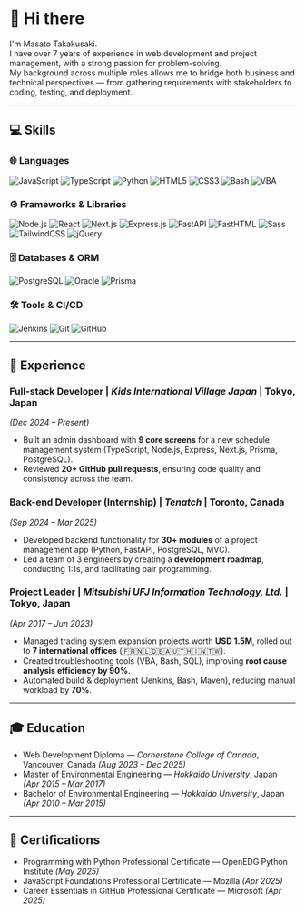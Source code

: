 # 👋 Hi there

I'm Masato Takakusaki.  
I have over 7 years of experience in web development and project management, with a strong passion for problem-solving.  
My background across multiple roles allows me to bridge both business and technical perspectives — from gathering requirements with stakeholders to coding, testing, and deployment.  

---

## 💻 Skills

### 🌐 Languages
![JavaScript](https://img.shields.io/badge/-JavaScript-F7DF1E?logo=javascript&logoColor=black&style=flat)
![TypeScript](https://img.shields.io/badge/-TypeScript-3178C6?logo=typescript&logoColor=white&style=flat)
![Python](https://img.shields.io/badge/-Python-3776AB?logo=python&logoColor=white&style=flat)
![HTML5](https://img.shields.io/badge/-HTML5-E34F26?logo=html5&logoColor=white&style=flat)
![CSS3](https://img.shields.io/badge/-CSS3-1572B6?logo=css3&logoColor=white&style=flat)
![Bash](https://img.shields.io/badge/-Bash-4EAA25?logo=gnubash&logoColor=white&style=flat)
![VBA](https://img.shields.io/badge/-VBA-217346?logo=microsoft-excel&logoColor=white&style=flat)

### ⚙️ Frameworks & Libraries
![Node.js](https://img.shields.io/badge/-Node.js-339933?logo=node.js&logoColor=white&style=flat)
![React](https://img.shields.io/badge/-React-61DAFB?logo=react&logoColor=black&style=flat)
![Next.js](https://img.shields.io/badge/-Next.js-000000?logo=next.js&logoColor=white&style=flat)
![Express.js](https://img.shields.io/badge/-Express.js-000000?logo=express&logoColor=white&style=flat)
![FastAPI](https://img.shields.io/badge/-FastAPI-009688?logo=fastapi&logoColor=white&style=flat)
![FastHTML](https://img.shields.io/badge/-FastHTML-ff6600?style=flat&logo=html5&logoColor=white)
![Sass](https://img.shields.io/badge/-Sass-CC6699?logo=sass&logoColor=white&style=flat)
![TailwindCSS](https://img.shields.io/badge/-TailwindCSS-06B6D4?logo=tailwindcss&logoColor=white&style=flat)
![jQuery](https://img.shields.io/badge/-jQuery-0769AD?logo=jquery&logoColor=white&style=flat)

### 🗄️ Databases & ORM
![PostgreSQL](https://img.shields.io/badge/-PostgreSQL-4169E1?logo=postgresql&logoColor=white&style=flat)
![Oracle](https://img.shields.io/badge/-Oracle-F80000?logo=oracle&logoColor=white&style=flat)
![Prisma](https://img.shields.io/badge/-Prisma-2D3748?logo=prisma&logoColor=white&style=flat)

### 🛠️ Tools & CI/CD
![Jenkins](https://img.shields.io/badge/-Jenkins-D24939?logo=jenkins&logoColor=white&style=flat)
![Git](https://img.shields.io/badge/-Git-F05032?logo=git&logoColor=white&style=flat)
![GitHub](https://img.shields.io/badge/-GitHub-181717?logo=github&logoColor=white&style=flat)

---

## 💼 Experience

### Full-stack Developer | *Kids International Village Japan* | Tokyo, Japan  
*(Dec 2024 – Present)*  
- Built an admin dashboard with **9 core screens** for a new schedule management system (TypeScript, Node.js, Express, Next.js, Prisma, PostgreSQL).  
- Reviewed **20+ GitHub pull requests**, ensuring code quality and consistency across the team.  

### Back-end Developer (Internship) | *Tenatch* | Toronto, Canada  
*(Sep 2024 – Mar 2025)*  
- Developed backend functionality for **30+ modules** of a project management app (Python, FastAPI, PostgreSQL, MVC).  
- Led a team of 3 engineers by creating a **development roadmap**, conducting 1:1s, and facilitating pair programming.  

### Project Leader | *Mitsubishi UFJ Information Technology, Ltd.* | Tokyo, Japan  
*(Apr 2017 – Jun 2023)*  
- Managed trading system expansion projects worth **USD 1.5M**, rolled out to **7 international offices** (🇫🇷🇳🇱🇩🇪🇦🇺🇹🇭🇮🇳🇹🇼).  
- Created troubleshooting tools (VBA, Bash, SQL), improving **root cause analysis efficiency by 90%**.  
- Automated build & deployment (Jenkins, Bash, Maven), reducing manual workload by **70%**.  

---

## 🎓 Education

- Web Development Diploma — *Cornerstone College of Canada*, Vancouver, Canada *(Aug 2023 – Dec 2025)*  
- Master of Environmental Engineering — *Hokkaido University*, Japan *(Apr 2015 – Mar 2017)*  
- Bachelor of Environmental Engineering — *Hokkaido University*, Japan *(Apr 2010 – Mar 2015)*  

---

## 📜 Certifications

- Programming with Python Professional Certificate — OpenEDG Python Institute *(May 2025)*  
- JavaScript Foundations Professional Certificate — Mozilla *(Apr 2025)*  
- Career Essentials in GitHub Professional Certificate — Microsoft *(Apr 2025)*  
